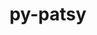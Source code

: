 ---
title: "py-patsy"
layout: cache
categories: [package, develop]
meta: {"compilers": ["gcc@=11.4.0", "gcc@=9.4.0", "oneapi@=2024.2.1"], "num_specs": 19, "num_specs_by_stack": {"e4s": 8, "e4s-neoverse_v1": 2, "e4s-oneapi": 8, "e4s-power": 1, "root": 19}, "oss": ["ubuntu20.04", "ubuntu22.04"], "platforms": ["linux"], "stacks": ["e4s", "e4s-neoverse_v1", "e4s-oneapi", "e4s-power", "root"], "targets": ["neoverse_v1", "ppc64le", "x86_64_v3"], "versions": ["0.5.3", "0.5.4"]}
spec_details: [{"compiler": "oneapi@=2024.2.1", "hash": "2cbrkpo4vbc3vpyvacybsssjbqgtk7wf", "os": "ubuntu22.04", "platform": "linux", "size": "-", "stacks": ["e4s-oneapi", "root"], "target": "x86_64_v3", "variants": ["build_system=python_pip", "~splines"], "versions": ["0.5.4"]}, {"compiler": "gcc@=11.4.0", "hash": "2qnsu7nwe7iijjjzcya4e3npcloz4hgk", "os": "ubuntu22.04", "platform": "linux", "size": "-", "stacks": ["e4s", "root"], "target": "x86_64_v3", "variants": ["build_system=python_pip", "~splines"], "versions": ["0.5.4"]}, {"compiler": "oneapi@=2024.2.1", "hash": "3inslxrj3dbxtpvahbch6elyztr4vuyd", "os": "ubuntu22.04", "platform": "linux", "size": "-", "stacks": ["e4s-oneapi", "root"], "target": "x86_64_v3", "variants": ["build_system=python_pip", "~splines"], "versions": ["0.5.4"]}, {"compiler": "oneapi@=2024.2.1", "hash": "7sqwvvg7nyl2gftsx2bsohbeorrzojre", "os": "ubuntu22.04", "platform": "linux", "size": "-", "stacks": ["e4s-oneapi", "root"], "target": "x86_64_v3", "variants": ["build_system=python_pip", "~splines"], "versions": ["0.5.4"]}, {"compiler": "oneapi@=2024.2.1", "hash": "avwyqsrhc4em4ywq7gnh7xeggskw5yto", "os": "ubuntu22.04", "platform": "linux", "size": "-", "stacks": ["e4s-oneapi", "root"], "target": "x86_64_v3", "variants": ["build_system=python_pip", "~splines"], "versions": ["0.5.4"]}, {"compiler": "oneapi@=2024.2.1", "hash": "b6pbaut2c3f2c7q2cns5ffzmfs566keo", "os": "ubuntu22.04", "platform": "linux", "size": "-", "stacks": ["e4s-oneapi", "root"], "target": "x86_64_v3", "variants": ["build_system=python_pip", "~splines"], "versions": ["0.5.4"]}, {"compiler": "gcc@=11.4.0", "hash": "bad5vlm5twsp3cpwkoxzsibidkotqvsd", "os": "ubuntu22.04", "platform": "linux", "size": "-", "stacks": ["e4s", "root"], "target": "x86_64_v3", "variants": ["build_system=python_pip", "~splines"], "versions": ["0.5.4"]}, {"compiler": "gcc@=11.4.0", "hash": "bh4fc53ebdv2swlj2tmvgqthdo2rh5e6", "os": "ubuntu22.04", "platform": "linux", "size": "-", "stacks": ["e4s-neoverse_v1", "root"], "target": "neoverse_v1", "variants": ["build_system=python_pip", "~splines"], "versions": ["0.5.3"]}, {"compiler": "gcc@=11.4.0", "hash": "c33to4utd24hyujy55ffhhzum6fxbnrd", "os": "ubuntu22.04", "platform": "linux", "size": "-", "stacks": ["e4s", "root"], "target": "x86_64_v3", "variants": ["build_system=python_pip", "~splines"], "versions": ["0.5.4"]}, {"compiler": "gcc@=11.4.0", "hash": "dbf2mo5qjingcklfwboa3vcy225klcuu", "os": "ubuntu22.04", "platform": "linux", "size": "-", "stacks": ["e4s", "root"], "target": "x86_64_v3", "variants": ["build_system=python_pip", "~splines"], "versions": ["0.5.4"]}, {"compiler": "gcc@=11.4.0", "hash": "i7kjab25petbp66v5dygsfovtjnjrmku", "os": "ubuntu22.04", "platform": "linux", "size": "-", "stacks": ["e4s", "root"], "target": "x86_64_v3", "variants": ["build_system=python_pip", "~splines"], "versions": ["0.5.4"]}, {"compiler": "gcc@=11.4.0", "hash": "ittm44dra6j7rzlk6dwoopfzdlbxmlps", "os": "ubuntu22.04", "platform": "linux", "size": "-", "stacks": ["e4s-neoverse_v1", "root"], "target": "neoverse_v1", "variants": ["build_system=python_pip", "~splines"], "versions": ["0.5.3"]}, {"compiler": "gcc@=11.4.0", "hash": "l5bry2fxcdaymgquiycxxczunabjc4e5", "os": "ubuntu22.04", "platform": "linux", "size": "-", "stacks": ["e4s", "root"], "target": "x86_64_v3", "variants": ["build_system=python_pip", "~splines"], "versions": ["0.5.4"]}, {"compiler": "gcc@=11.4.0", "hash": "nvq6qvbekimusjcftzjdh36k5ninkxr5", "os": "ubuntu22.04", "platform": "linux", "size": "-", "stacks": ["e4s", "root"], "target": "x86_64_v3", "variants": ["build_system=python_pip", "~splines"], "versions": ["0.5.4"]}, {"compiler": "oneapi@=2024.2.1", "hash": "pfd32gocc2vaahfaio3jakkmgvmjx3qv", "os": "ubuntu22.04", "platform": "linux", "size": "-", "stacks": ["e4s-oneapi", "root"], "target": "x86_64_v3", "variants": ["build_system=python_pip", "~splines"], "versions": ["0.5.4"]}, {"compiler": "gcc@=9.4.0", "hash": "r5ulboimieuo5qp3zdhagx7byr5oyfx7", "os": "ubuntu20.04", "platform": "linux", "size": "-", "stacks": ["e4s-power", "root"], "target": "ppc64le", "variants": ["build_system=python_pip", "~splines"], "versions": ["0.5.3"]}, {"compiler": "gcc@=11.4.0", "hash": "rootgi36dun4vwigdzxqp2zx7h6iesuw", "os": "ubuntu22.04", "platform": "linux", "size": "-", "stacks": ["e4s", "root"], "target": "x86_64_v3", "variants": ["build_system=python_pip", "~splines"], "versions": ["0.5.4"]}, {"compiler": "oneapi@=2024.2.1", "hash": "so5vlgxmxdgrxv3wylihg3y75yckko2e", "os": "ubuntu22.04", "platform": "linux", "size": "-", "stacks": ["e4s-oneapi", "root"], "target": "x86_64_v3", "variants": ["build_system=python_pip", "~splines"], "versions": ["0.5.4"]}, {"compiler": "oneapi@=2024.2.1", "hash": "zcmed3djjmotsxvfft2pb763v7qvnskz", "os": "ubuntu22.04", "platform": "linux", "size": "-", "stacks": ["e4s-oneapi", "root"], "target": "x86_64_v3", "variants": ["build_system=python_pip", "~splines"], "versions": ["0.5.4"]}]
---
